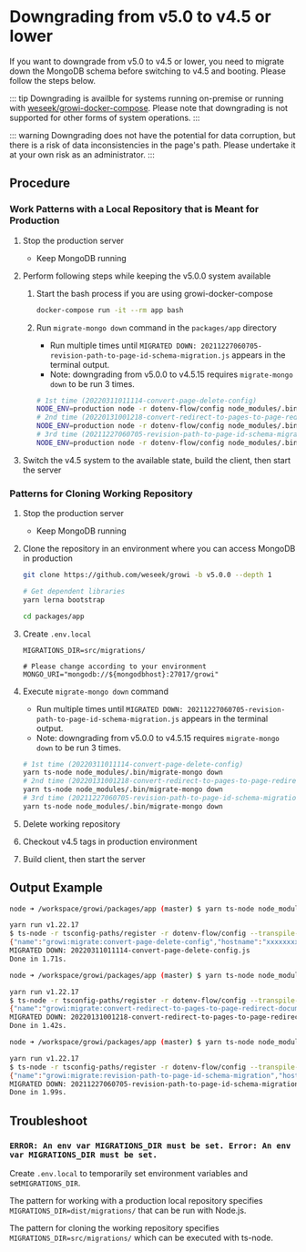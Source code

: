 # Downgrading from v5.0 to v4.5 or lower

If you want to downgrade from v5.0 to v4.5 or lower, you need to migrate down the MongoDB schema before switching to v4.5 and booting.
Please follow the steps below.

::: tip
Downgrading is availble for systems running on-premise or running with [weseek/growi-docker-compose](https://github.com/weseek/growi-docker-compose).
Please note that downgrading is not supported for other forms of system operations.
:::

::: warning
Downgrading does not have the potential for data corruption, but there is a risk of data inconsistencies in the page's path.
Please undertake it at your own risk as an administrator.
:::


## Procedure

### Work Patterns with a Local Repository that is Meant for Production


1. Stop the production server
    - Keep MongoDB running
2. Perform following steps while keeping the v5.0.0 system available
    1. Start the bash process if you are using growi-docker-compose

        ```bash
        docker-compose run -it --rm app bash
        ```

    2. Run `migrate-mongo down` command in the `packages/app` directory
        - Run multiple times until `MIGRATED DOWN: 20211227060705-revision-path-to-page-id-schema-migration.js` appears in the terminal output.
        - Note: downgrading from v5.0.0 to v4.5.15 requires  `migrate-mongo down` to be run 3 times.

        ```bash
        # 1st time (20220311011114-convert-page-delete-config)
        NODE_ENV=production node -r dotenv-flow/config node_modules/.bin/migrate-mongo down
        # 2nd time (20220131001218-convert-redirect-to-pages-to-page-redirect-documents)
        NODE_ENV=production node -r dotenv-flow/config node_modules/.bin/migrate-mongo down
        # 3rd time (20211227060705-revision-path-to-page-id-schema-migration)
        NODE_ENV=production node -r dotenv-flow/config node_modules/.bin/migrate-mongo down
        ```

3. Switch the v4.5 system to the available state, build the client, then start the server

### Patterns for Cloning Working Repository

1. Stop the production server
    - Keep MongoDB running
2. Clone the repository in an environment where you can access MongoDB in production

    ```bash
    git clone https://github.com/weseek/growi -b v5.0.0 --depth 1

    # Get dependent libraries
    yarn lerna bootstrap

    cd packages/app
    ```

3. Create `.env.local`

    ```properties
    MIGRATIONS_DIR=src/migrations/

    # Please change according to your environment
    MONGO_URI="mongodb://${mongodbhost}:27017/growi"
    ```

4. Execute `migrate-mongo down` command
    - Run multiple times until `MIGRATED DOWN: 20211227060705-revision-path-to-page-id-schema-migration.js` appears in the terminal output.
    - Note: downgrading from v5.0.0 to v4.5.15 requires  `migrate-mongo down` to be run 3 times.

    ```bash
    # 1st time (20220311011114-convert-page-delete-config)
    yarn ts-node node_modules/.bin/migrate-mongo down
    # 2nd time (20220131001218-convert-redirect-to-pages-to-page-redirect-documents)
    yarn ts-node node_modules/.bin/migrate-mongo down
    # 3rd time (20211227060705-revision-path-to-page-id-schema-migration)
    yarn ts-node node_modules/.bin/migrate-mongo down
    ```

5. Delete working repository
6. Checkout v4.5 tags in production environment
7. Build client, then start the server


## Output Example

```bash
node ➜ /workspace/growi/packages/app (master) $ yarn ts-node node_modules/.bin/migrate-mongo down

yarn run v1.22.17
$ ts-node -r tsconfig-paths/register -r dotenv-flow/config --transpile-only node_modules/.bin/migrate-mongo down
{"name":"growi:migrate:convert-page-delete-config","hostname":"xxxxxxxxxxxx","pid":1111,"level":30,"msg":"Migration down has successfully applied","time":"2022-03-31T05:54:22.448Z","v":0}
MIGRATED DOWN: 20220311011114-convert-page-delete-config.js
Done in 1.71s.

node ➜ /workspace/growi/packages/app (master) $ yarn ts-node node_modules/.bin/migrate-mongo down

yarn run v1.22.17
$ ts-node -r tsconfig-paths/register -r dotenv-flow/config --transpile-only node_modules/.bin/migrate-mongo down
{"name":"growi:migrate:convert-redirect-to-pages-to-page-redirect-documents","hostname":"xxxxxxxxxxxx","pid":1111,"level":30,"msg":"Migration down has successfully applied","time":"2022-03-31T05:54:27.944Z","v":0}
MIGRATED DOWN: 20220131001218-convert-redirect-to-pages-to-page-redirect-documents.js
Done in 1.42s.

node ➜ /workspace/growi/packages/app (master) $ yarn ts-node node_modules/.bin/migrate-mongo down

yarn run v1.22.17
$ ts-node -r tsconfig-paths/register -r dotenv-flow/config --transpile-only node_modules/.bin/migrate-mongo down
{"name":"growi:migrate:revision-path-to-page-id-schema-migration","hostname":"xxxxxxxxxxxx","pid":1111,"level":30,"msg":"Migration down has successfully applied","time":"2022-03-31T05:54:31.169Z","v":0}
MIGRATED DOWN: 20211227060705-revision-path-to-page-id-schema-migration.js
Done in 1.99s.
```

## Troubleshoot

### `ERROR: An env var MIGRATIONS_DIR must be set. Error: An env var MIGRATIONS_DIR must be set.`

Create `.env.local` to temporarily set environment variables and set`MIGRATIONS_DIR`.

The pattern for working with a production local repository specifies `MIGRATIONS_DIR=dist/migrations/` that can be run with Node.js.

The pattern for cloning the working repository specifies `MIGRATIONS_DIR=src/migrations/` which can be executed with ts-node.
